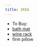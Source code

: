 ```yaml
---
title: IKEA
---
```


- To Buy:
- [bath mat](https://www.ikea.com/ca/en/p/almtjaern-bath-mat-dark-gray-60489422/)
- [wine rack](https://www.ikea.com/ca/en/p/hutten-9-bottle-wine-rack-solid-wood-70032451/)
- firm pillow
